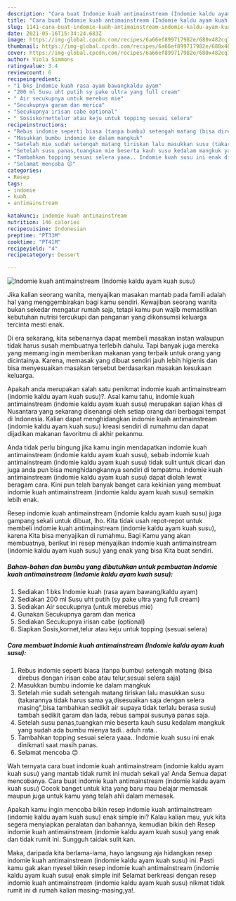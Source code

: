 ```yaml
---
description: "Cara buat Indomie kuah antimainstream (Indomie kaldu ayam kuah susu) yang enak dan Mudah Dibuat"
title: "Cara buat Indomie kuah antimainstream (Indomie kaldu ayam kuah susu) yang enak dan Mudah Dibuat"
slug: 1141-cara-buat-indomie-kuah-antimainstream-indomie-kaldu-ayam-kuah-susu-yang-enak-dan-mudah-dibuat
date: 2021-05-16T15:34:24.683Z
image: https://img-global.cpcdn.com/recipes/6a66ef899717982e/680x482cq70/indomie-kuah-antimainstream-indomie-kaldu-ayam-kuah-susu-foto-resep-utama.jpg
thumbnail: https://img-global.cpcdn.com/recipes/6a66ef899717982e/680x482cq70/indomie-kuah-antimainstream-indomie-kaldu-ayam-kuah-susu-foto-resep-utama.jpg
cover: https://img-global.cpcdn.com/recipes/6a66ef899717982e/680x482cq70/indomie-kuah-antimainstream-indomie-kaldu-ayam-kuah-susu-foto-resep-utama.jpg
author: Viola Simmons
ratingvalue: 3.4
reviewcount: 6
recipeingredient:
- "1 bks Indomie kuah rasa ayam bawangkaldu ayam"
- "200 ml Susu uht putih sy pake ultra yang full cream"
- " Air secukupnya untuk merebus mie"
- "Secukupnya garam dan merica"
- "Secukupnya irisan cabe optional"
- " Sosiskornettelur atau keju untuk topping sesuai selera"
recipeinstructions:
- "Rebus indomie seperti biasa (tanpa bumbu) setengah matang (bisa direbus dengan irisan cabe atau telur,sesuai selera saja)"
- "Masukkan bumbu indomie ke dalam mangkuk"
- "Setelah mie sudah setengah matang tiriskan lalu masukkan susu (takarannya tidak harus sama ya,disesuaikan saja dengan selera masing&#34;,bisa tambahkan sedikit air supaya tidak terlalu berasa susu) tambah sedikit garam dan lada, rebus sampai susunya panas saja."
- "Setelah susu panas,tuangkan mie beserta kauh susu kedalam mangkuk yang sudah ada bumbu mienya tadi.. aduh rata.."
- "Tambahkan topping sesuai selera yaaa.. Indomie kuah susu ini enak dinikmati saat masih panas."
- "Selamat mencoba 😊"
categories:
- Resep
tags:
- indomie
- kuah
- antimainstream

katakunci: indomie kuah antimainstream 
nutrition: 146 calories
recipecuisine: Indonesian
preptime: "PT33M"
cooktime: "PT41M"
recipeyield: "4"
recipecategory: Dessert

---
```



![Indomie kuah antimainstream (Indomie kaldu ayam kuah susu)](https://img-global.cpcdn.com/recipes/6a66ef899717982e/680x482cq70/indomie-kuah-antimainstream-indomie-kaldu-ayam-kuah-susu-foto-resep-utama.jpg)

Jika kalian seorang wanita, menyajikan masakan mantab pada famili adalah hal yang menggembirakan bagi kamu sendiri. Kewajiban seorang  wanita bukan sekedar mengatur rumah saja, tetapi kamu pun wajib memastikan kebutuhan nutrisi tercukupi dan panganan yang dikonsumsi keluarga tercinta mesti enak.

Di era  sekarang, kita sebenarnya dapat membeli masakan instan walaupun tidak harus susah membuatnya terlebih dahulu. Tapi banyak juga mereka yang memang ingin memberikan makanan yang terbaik untuk orang yang dicintainya. Karena, memasak yang dibuat sendiri jauh lebih higienis dan bisa menyesuaikan masakan tersebut berdasarkan masakan kesukaan keluarga. 



Apakah anda merupakan salah satu penikmat indomie kuah antimainstream (indomie kaldu ayam kuah susu)?. Asal kamu tahu, indomie kuah antimainstream (indomie kaldu ayam kuah susu) merupakan sajian khas di Nusantara yang sekarang disenangi oleh setiap orang dari berbagai tempat di Indonesia. Kalian dapat menghidangkan indomie kuah antimainstream (indomie kaldu ayam kuah susu) kreasi sendiri di rumahmu dan dapat dijadikan makanan favoritmu di akhir pekanmu.

Anda tidak perlu bingung jika kamu ingin mendapatkan indomie kuah antimainstream (indomie kaldu ayam kuah susu), sebab indomie kuah antimainstream (indomie kaldu ayam kuah susu) tidak sulit untuk dicari dan juga anda pun bisa menghidangkannya sendiri di tempatmu. indomie kuah antimainstream (indomie kaldu ayam kuah susu) dapat diolah lewat beragam cara. Kini pun telah banyak banget cara kekinian yang membuat indomie kuah antimainstream (indomie kaldu ayam kuah susu) semakin lebih enak.

Resep indomie kuah antimainstream (indomie kaldu ayam kuah susu) juga gampang sekali untuk dibuat, lho. Kita tidak usah repot-repot untuk membeli indomie kuah antimainstream (indomie kaldu ayam kuah susu), karena Kita bisa menyajikan di rumahmu. Bagi Kamu yang akan membuatnya, berikut ini resep menyajikan indomie kuah antimainstream (indomie kaldu ayam kuah susu) yang enak yang bisa Kita buat sendiri.

<!--inarticleads1-->

##### Bahan-bahan dan bumbu yang dibutuhkan untuk pembuatan Indomie kuah antimainstream (Indomie kaldu ayam kuah susu):

1. Sediakan 1 bks Indomie kuah (rasa ayam bawang/kaldu ayam)
1. Sediakan 200 ml Susu uht putih (sy pake ultra yang full cream)
1. Sediakan  Air secukupnya (untuk merebus mie)
1. Gunakan Secukupnya garam dan merica
1. Sediakan Secukupnya irisan cabe (optional)
1. Siapkan  Sosis,kornet,telur atau keju untuk topping (sesuai selera)




<!--inarticleads2-->

##### Cara membuat Indomie kuah antimainstream (Indomie kaldu ayam kuah susu):

1. Rebus indomie seperti biasa (tanpa bumbu) setengah matang (bisa direbus dengan irisan cabe atau telur,sesuai selera saja)
1. Masukkan bumbu indomie ke dalam mangkuk
1. Setelah mie sudah setengah matang tiriskan lalu masukkan susu (takarannya tidak harus sama ya,disesuaikan saja dengan selera masing&#34;,bisa tambahkan sedikit air supaya tidak terlalu berasa susu) tambah sedikit garam dan lada, rebus sampai susunya panas saja.
1. Setelah susu panas,tuangkan mie beserta kauh susu kedalam mangkuk yang sudah ada bumbu mienya tadi.. aduh rata..
1. Tambahkan topping sesuai selera yaaa.. Indomie kuah susu ini enak dinikmati saat masih panas.
1. Selamat mencoba 😊




Wah ternyata cara buat indomie kuah antimainstream (indomie kaldu ayam kuah susu) yang mantab tidak rumit ini mudah sekali ya! Anda Semua dapat mencobanya. Cara buat indomie kuah antimainstream (indomie kaldu ayam kuah susu) Cocok banget untuk kita yang baru mau belajar memasak maupun juga untuk kamu yang telah ahli dalam memasak.

Apakah kamu ingin mencoba bikin resep indomie kuah antimainstream (indomie kaldu ayam kuah susu) enak simple ini? Kalau kalian mau, yuk kita segera menyiapkan peralatan dan bahannya, kemudian bikin deh Resep indomie kuah antimainstream (indomie kaldu ayam kuah susu) yang enak dan tidak rumit ini. Sungguh taidak sulit kan. 

Maka, daripada kita berlama-lama, hayo langsung aja hidangkan resep indomie kuah antimainstream (indomie kaldu ayam kuah susu) ini. Pasti kamu gak akan nyesel bikin resep indomie kuah antimainstream (indomie kaldu ayam kuah susu) enak simple ini! Selamat berkreasi dengan resep indomie kuah antimainstream (indomie kaldu ayam kuah susu) nikmat tidak rumit ini di rumah kalian masing-masing,ya!.

